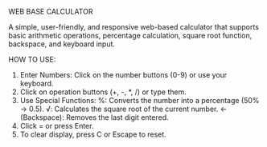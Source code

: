 WEB BASE CALCULATOR

A simple, user-friendly, and responsive web-based calculator that supports basic arithmetic operations, percentage calculation, square root function, backspace, and keyboard input.

HOW TO USE:
1. Enter Numbers: Click on the number buttons (0-9) or use your keyboard.
2. Click on operation buttons (+, -, *, /) or type them.
3. Use Special Functions:
  %: Converts the number into a percentage (50% → 0.5).
  √: Calculates the square root of the current number.
  ← (Backspace): Removes the last digit entered.
4. Click = or press Enter.
5. To clear display, press C or Escape to reset.
